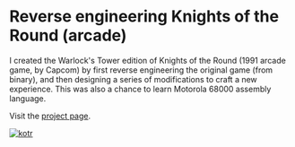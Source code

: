 # Reverse engineering Knights of the Round (arcade)

I created the Warlock's Tower edition of Knights of the Round (1991 arcade game, by Capcom) by first reverse engineering the original game (from binary), and then designing a series of modifications to craft a new experience. This was also a chance to learn Motorola 68000 assembly language. 

Visit the [project page](http://sebastianmihai.com/warlocks-tower.html).

[![](http://sebastianmihai.com/resources/images/warlockstower/0000.png "kotr")](http://sebastianmihai.com/warlocks-tower.html)
